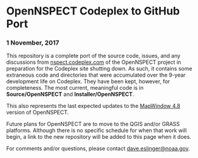 # OpenNSPECT Codeplex to GitHub Port 
### 1 November, 2017

This repository is a complete port of the source code, issues, and any discussions from 
[nspect.codeplex.com](nspect.codeplex.com) of the OpenNSPECT project in preparation for the Codeplex site shutting down.  As such, it contains some extraneous code and directories that were accumulated over the 9-year development life on Codeplex.  They have been kept, however, for completeness.  The most current, meaningful code is in **Source/OpenNSPECT** and **Installer/OpenNSPECT**.


This also represents the last expected updates to the [MapWindow 4.8](http://mapwindow4.codeplex.com/) version of OpenNSPECT.

Future plans for OpenNSPECT are to move to the QGIS and/or GRASS platforms.  Although there is no specific schedule for when that work will begin, a link to the new repository will be added to this page when it does.

For comments and/or questions, please contact dave.eslinger@noaa.gov.

